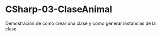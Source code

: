 # CSharp-03-ClaseAnimal
Demostración de como crear una clase y como generar instancias de la clase.
